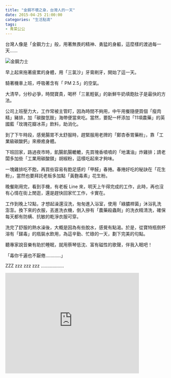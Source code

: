 ```yaml
---
title: "金鋼不壞之身，台灣人的一天"
date: 2015-04-25 21:00:00
categories: "生活點滴"
tags:
- 青菜公公
---
```

台灣人像是「金鋼力士」般，用著無畏的精神、勇猛的身軀，這麼樣的渡過每一天......

![金鋼力士](http://blog.sina.com.tw/myimages/249/30713/images/20060928222153244.jpg)
<!-- more -->  

早上起來拖著疲累的身體，用「三氯沙」牙膏刷牙，開始了這一天。

騎著機車上班，呼吸著含有「 PM 2.5」的空氣。

大清早，分秒必爭，時間寶貴，喝杯「三氰輕氨」的新鮮牛奶填飽肚子是最快的方法。

公司上班壓力大，工作常被主管盯，因為時間不夠用，中午用餐隨便買個「瘦肉精」豬排，加「碳酸氫銨」海帶便當來吃。當然，要配一杯添加「11項農藥」的英國藍「玫瑰花瓣冰茶」飲料，助消化。

到了下午時段，感覺腸胃不太舒服時，趕緊服用老牌的「鄭杏泰胃藥粉」，靠「工業級碳酸鈣」來療癒身體。

下班回家，路過夜市時，飢腸飢腸轆轆，先買塊香噴噴的「地溝油」炸雞排；請老闆多加些「工業用碳酸鎂」胡椒粉，這樣吃起來才夠味。

一塊雞排吃不飽，再買些容易有飽足感的「甲醛」春捲。春捲好吃的秘訣在「花生粉」，當然也要拜託老板多加點「黃麴毒素」花生粉。

晚餐剛用完，看到手機，有老板 Line 來，明天上午得完成的工作，此時，再也沒有心情在街上閒逛，還是趕快回家忙工作，卡實在。

工作到晚上12點，才想起澡還沒洗，匆匆進入浴室，使用「綠膿桿菌」沐浴乳洗澎澎。換下來的衣服，丟進洗衣機，倒入摻有「農藥殺蟲劑」的洗衣精清洗，確保每天都有防螨、抗敏的乾淨衣服可穿。

洗完了舒服的熱水澡後，大概是因為有些脫水，感覺有點渴。於是，從寶特瓶倒杯溶有「銻毒」的瓶裝水飲用，為這辛勤、忙碌的一天，劃下完美的句點。

聽專家說音樂有助於睡眠，就用蔡琴低沈、富有磁性的歌聲，伴我入眠吧！

「毒你千遍也不厭倦............」

ZZZ zzz zzz zzz ..................

<iframe width="420" height="315" src="https://www.youtube.com/embed/FxCAjDkWKw4?rel=0" frameborder="0" allowfullscreen></iframe>
